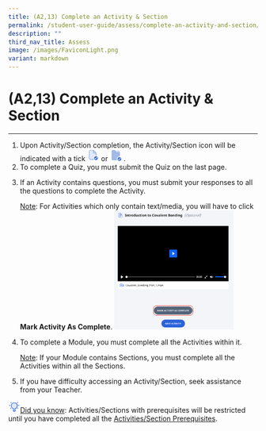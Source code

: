 ```yaml
---
title: (A2,13) Complete an Activity & Section
permalink: /student-user-guide/assess/complete-an-activity-and-section/
description: ""
third_nav_title: Assess
image: /images/FaviconLight.png
variant: markdown
---
```

<h1 id="complete-an-activity-section">(A2,13) Complete an Activity &amp; Section</h1><hr>
<ol>
<li>Upon Activity/Section completion, the Activity/Section icon will be indicated with a tick <img style="width:1.5rem; display: inline;" src="/images/Icons/ActivityTick.svg"> or <img style="width:1.5rem; display: inline;" src="/images/Icons/SectionCompleted32.svg"> .</li>
<li>To complete a Quiz, you must submit the Quiz on the last page.</li>
<li><p>If an Activity contains questions, you must submit your responses to all the questions to complete the Activity.</p>
	<p> <u>Note</u>: For Activities which only contain text/media, you will have to click <strong>Mark Activity As Complete</strong>. <img alt="Complete an Activity &amp; Section" style="width: 50%;" src="/images/1Student/As-MarkComplete.png"></p>
</li>
<li><p>To complete a Module, you must complete all the Activities within it.</p>
	<p> <u>Note</u>: If your Module contains Sections, you must complete all the Activities within all the Sections.</p>
</li>
<li><p>If you have difficulty accessing an Activity/Section, seek assistance from your Teacher.</p>
</li>
</ol>
<p><img style="width:1.5rem; display: inline;" src="/images/Icons/Bulb32.svg"><u>Did you know</u>:  Activities/Sections with prerequisites will be restricted until you have completed all the <a target="_blank" href="/student-user-guide/assess/navigate-an-assignment/">Activities/Section Prerequisites</a>.</p>